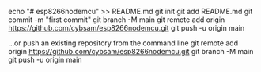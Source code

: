 echo "# esp8266nodemcu" >> README.md
git init
git add README.md
git commit -m "first commit"
git branch -M main
git remote add origin https://github.com/cybsam/esp8266nodemcu.git
git push -u origin main




…or push an existing repository from the command line
git remote add origin https://github.com/cybsam/esp8266nodemcu.git
git branch -M main
git push -u origin main



